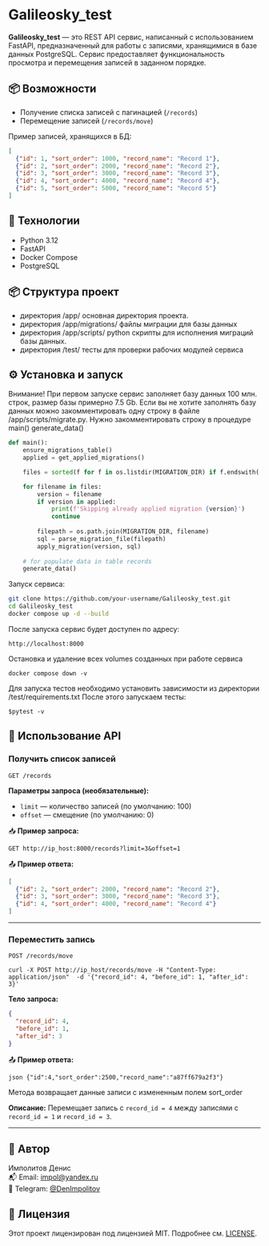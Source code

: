 # Galileosky_test

**Galileosky_test** — это REST API сервис, написанный с использованием FastAPI, предназначенный для работы с записями, хранящимися в базе данных PostgreSQL. Сервис предоставляет функциональность просмотра и перемещения записей в заданном порядке.

## 📦 Возможности

- Получение списка записей с пагинацией (`/records`)
- Перемещение записей (`/records/move`)

Пример записей, хранящихся в БД:
```json
[
  {"id": 1, "sort_order": 1000, "record_name": "Record 1"},
  {"id": 2, "sort_order": 2000, "record_name": "Record 2"},
  {"id": 3, "sort_order": 3000, "record_name": "Record 3"},
  {"id": 4, "sort_order": 4000, "record_name": "Record 4"},
  {"id": 5, "sort_order": 5000, "record_name": "Record 5"}
]
```

## 🚀 Технологии

- Python 3.12
- FastAPI
- Docker Compose
- PostgreSQL

## 📦 Структура проект
- директория /app/ основная директория проекта.
- директория /app/migrations/ файлы миграции для базы данных
- директория /app/scripts/ python скрипты для исполнения миграций базы данных.
- директория /test/ тесты для проверки рабочих модулей сервиса

## ⚙️ Установка и запуск
Внимание! При первом запуске сервис заполняет базу данных 100 млн. строк, размер базы примерно 7.5 Gb. 
Если вы не хотите заполнять базу данных можно закомментировать одну строку в файле /app/scripts/migrate.py. Нужно закомментировать строку в процедуре main() generate_data()
```python
def main():
    ensure_migrations_table()
    applied = get_applied_migrations()

    files = sorted(f for f in os.listdir(MIGRATION_DIR) if f.endswith('.sql'))

    for filename in files:
        version = filename
        if version in applied:
            print(f'Skipping already applied migration {version}')
            continue
        
        filepath = os.path.join(MIGRATION_DIR, filename)
        sql = parse_migration_file(filepath)
        apply_migration(version, sql)
        
    # for populate data in table records
    generate_data()
```

Запуск сервиса:
```bash
git clone https://github.com/your-username/Galileosky_test.git
cd Galileosky_test
docker compose up -d --build
```

После запуска сервис будет доступен по адресу:

```
http://localhost:8000
```

Остановка и удаление всех volumes созданных при работе сервиса

```
docker compose down -v
```

Для запуска тестов необходимо установить зависимости из директории /test/requirements.txt
После этого запускаем тесты:

```
$pytest -v
```


## 📘 Использование API

### Получить список записей

`GET /records`

**Параметры запроса (необязательные):**
- `limit` — количество записей (по умолчанию: 100)
- `offset` — смещение (по умолчанию: 0)

📥 **Пример запроса:**

```
GET http://ip_host:8000/records?limit=3&offset=1
```

📤 **Пример ответа:**

```json
[
  {"id": 2, "sort_order": 2000, "record_name": "Record 2"},
  {"id": 3, "sort_order": 3000, "record_name": "Record 3"},
  {"id": 4, "sort_order": 4000, "record_name": "Record 4"}
]
```
---

### Переместить запись

`POST /records/move`

```
curl -X POST http://ip_host/records/move -H "Content-Type: application/json"  -d '{"record_id": 4, "before_id": 1, "after_id": 3}'
```

**Тело запроса:**

```json
{
  "record_id": 4,
  "before_id": 1,
  "after_id": 3
}
```

📤 **Пример ответа:**

```
json {"id":4,"sort_order":2500,"record_name":"a87ff679a2f3"}
```
Метода возвращает данные записи с измененным полем sort_order


**Описание:**
Перемещает запись с `record_id = 4` между записями с `record_id = 1` и `record_id = 3`.

---

## 👤 Автор

Имполитов Денис  
📬 Email: [impol@yandex.ru](mailto:impol@yandex.ru)  
💬 Telegram: [@DenImpolitov](https://t.me/DenImpolitov)

## 📄 Лицензия

Этот проект лицензирован под лицензией MIT. Подробнее см. [LICENSE](./LICENSE).
